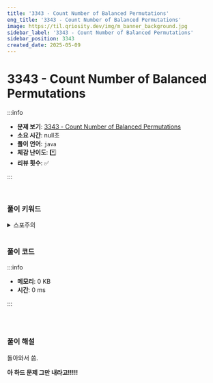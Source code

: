 ```yaml
---
title: '3343 - Count Number of Balanced Permutations'
eng_title: '3343 - Count Number of Balanced Permutations'
image: https://til.qriosity.dev/img/m_banner_background.jpg
sidebar_label: '3343 - Count Number of Balanced Permutations'
sidebar_position: 3343
created_date: 2025-05-09
---
```


# 3343 - Count Number of Balanced Permutations

:::info

- **문제 보기**: [3343 - Count Number of Balanced Permutations](https://leetcode.com/problems/count-number-of-balanced-permutations)
- **소요 시간**: null초
- **풀이 언어**: `java`
- **체감 난이도**: *️⃣
- **리뷰 횟수**: ✅

:::

<br />

### 풀이 키워드

<details>
<summary>스포주의</summary>

`조합론`

</details>

<br />

### 풀이 코드

:::info

- **메모리**: 0 KB
- **시간**: 0 ms

:::

```java

```

<br />

### 풀이 해설

돌아와서 씀.

<p style={{fontSize: '96px'}}><b>아 하드 문제 그만 내라고!!!!!</b></p>

<br />